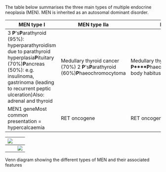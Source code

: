 The table below summarises the three main types of multiple endocrine neoplasia (MEN). MEN is inherited as an autosomal dominant disorder.  
  


| **MEN type I** | **MEN type IIa** | **MEN type IIb** |
| --- | --- | --- |
| 3 **P**'s**P**arathyroid (95%): hyperparathyroidism due to parathyroid hyperplasia**P**ituitary (70%)**P**ancreas (50%): e.g. insulinoma, gastrinoma (leading to recurrent peptic ulceration)Also: adrenal and thyroid | Medullary thyroid cancer (70%) 2 **P**'s**P**arathyroid (60%)**P**haeochromocytoma | Medullary thyroid cancer1 **P****P**haeochromocytomaMarfanoid body habitusNeuromas |
| MEN1 geneMost common presentation \= hypercalcaemia | RET oncogene | RET oncogene |

  


| [![](https://d32xxyeh8kfs8k.cloudfront.net/images_Passmedicine/pdd906.png)](https://d32xxyeh8kfs8k.cloudfront.net/images_Passmedicine/pdd906b.png) | |
| --- | --- |
|  | [![](https://d32xxyeh8kfs8k.cloudfront.net/css/images/mag_glass.png)](https://d32xxyeh8kfs8k.cloudfront.net/images_Passmedicine/pdd906b.png) |

Venn diagram showing the different types of MEN and their associated features